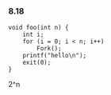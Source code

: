 ### 8.18
```
void foo(int n) {
    int i;
    for (i = 0; i < n; i++)
        Fork();
    printf("hello\n");
    exit(0);
}
```
2^n